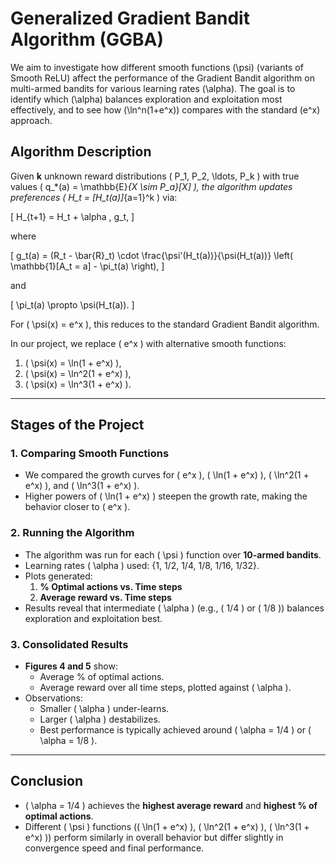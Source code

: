 
# Generalized Gradient Bandit Algorithm (GGBA)

We aim to investigate how different smooth functions \(\psi\) (variants of Smooth ReLU) affect the performance of the Gradient Bandit algorithm on multi-armed bandits for various learning rates \(\alpha\). The goal is to identify which \(\alpha\) balances exploration and exploitation most effectively, and to see how \(\ln^n(1+e^x)\) compares with the standard \(e^x\) approach.

## Algorithm Description

Given **k** unknown reward distributions \( P_1, P_2, \ldots, P_k \) with true values \( q_*(a) = \mathbb{E}_{X \sim P_a}[X] \), the algorithm updates preferences \( H_t = [H_t(a)]_{a=1}^k \) via:

\[
H_{t+1} = H_t + \alpha \, g_t,
\]

where

\[
g_t(a) = (R_t - \bar{R}_t) \cdot \frac{\psi'(H_t(a))}{\psi(H_t(a))} \left( \mathbb{1}[A_t = a] - \pi_t(a) \right),
\]

and 

\[
\pi_t(a) \propto \psi(H_t(a)).
\]

For \( \psi(x) = e^x \), this reduces to the standard Gradient Bandit algorithm.

In our project, we replace \( e^x \) with alternative smooth functions:
1. \( \psi(x) = \ln(1 + e^x) \),
2. \( \psi(x) = \ln^2(1 + e^x) \),
3. \( \psi(x) = \ln^3(1 + e^x) \).

---

## Stages of the Project

### 1. Comparing Smooth Functions
- We compared the growth curves for \( e^x \), \( \ln(1 + e^x) \), \( \ln^2(1 + e^x) \), and \( \ln^3(1 + e^x) \).
- Higher powers of \( \ln(1 + e^x) \) steepen the growth rate, making the behavior closer to \( e^x \).

### 2. Running the Algorithm
- The algorithm was run for each \( \psi \) function over **10-armed bandits**.
- Learning rates \( \alpha \) used: \{1, 1/2, 1/4, 1/8, 1/16, 1/32\}.
- Plots generated:
  1. **% Optimal actions vs. Time steps**
  2. **Average reward vs. Time steps**
- Results reveal that intermediate \( \alpha \) (e.g., \( 1/4 \) or \( 1/8 \)) balances exploration and exploitation best.

### 3. Consolidated Results
- **Figures 4 and 5** show:
  - Average % of optimal actions.
  - Average reward over all time steps, plotted against \( \alpha \).
- Observations:
  - Smaller \( \alpha \) under-learns.
  - Larger \( \alpha \) destabilizes.
  - Best performance is typically achieved around \( \alpha = 1/4 \) or \( \alpha = 1/8 \).

---

## Conclusion
- \( \alpha = 1/4 \) achieves the **highest average reward** and **highest % of optimal actions**.
- Different \( \psi \) functions (\( \ln(1 + e^x) \), \( \ln^2(1 + e^x) \), \( \ln^3(1 + e^x) \)) perform similarly in overall behavior but differ slightly in convergence speed and final performance.
